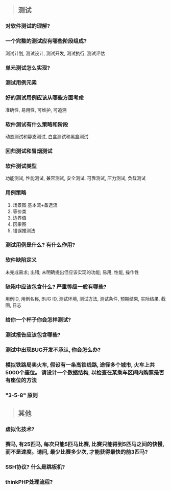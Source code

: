 > ## 测试

### 对软件测试的理解?
### 一个完整的测试应有哪些阶段组成?
测试计划, 测试设计, 测试开发, 测试执行, 测试评估
### 单元测试怎么实现?
### 测试用例元素
### 好的测试用例应该从哪些方面考虑
准确性, 易用性, 可维护, 可追溯
### 软件测试有什么策略和阶段
动态测试和静态测试, 白盒测试和黑盒测试
### 回归测试和冒烟测试
### 软件测试类型
功能测试, 性能测试, 兼容测试, 安全测试, 可靠测试, 压力测试, 负载测试
### 用例策略
1. 场景图
基本流+备选流
2. 等价类
3. 边界值
4. 因果图
5. 错误推测法

### 测试用例是什么? 有什么作用?
### 软件缺陷定义
未完成需求; 出错; 未明确提出但应该实现的功能; 易用, 性能, 操作性
### 缺陷中应该包含什么? 严重等级一般有哪些?
用例ID, 用例名称, BUG ID, 测试环境, 测试方法, 测试条件, 预期结果, 实际结果, 截图, 日志
### 给你一个杯子你会怎样测试?
### 测试报告应该包含哪些?
### 测试中出现BUG开发不承认, 你会怎么办? 
### 模拟铁路局卖火车, 假设有一条高铁线路, 途径多个城市, 火车上共5000个座位。 请设计一个数据结构, 以检查在某乘车区间内购票是否有座位的方法
### "3-5-8" 原则

> ## 其他

### 虚拟化技术? 
### 赛马, 有25匹马, 每次只能5匹马比赛, 比赛只能得到5匹马之间的快慢, 而不是速度。请问, 最少比赛多少次, 才能获得最快的前3匹马?
### SSH协议? 什么是跳板机?
### thinkPHP处理流程?

